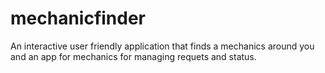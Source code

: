 # mechanicfinder
 An interactive user friendly application that finds a mechanics around you and an app for mechanics for managing requets and status.
